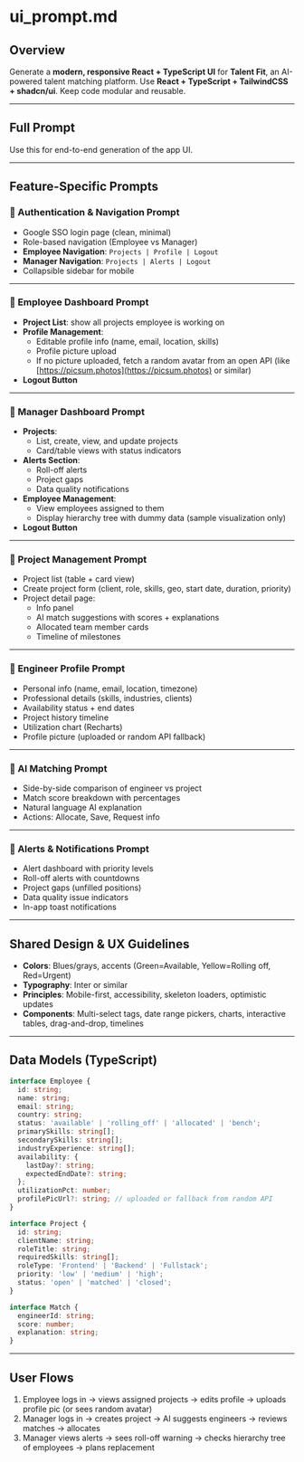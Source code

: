 # ui_prompt.md

## Overview
Generate a **modern, responsive React + TypeScript UI** for **Talent Fit**, an AI-powered talent matching platform. Use **React + TypeScript + TailwindCSS + shadcn/ui**. Keep code modular and reusable.

---

## Full Prompt
Use this for end-to-end generation of the app UI.

---

## Feature-Specific Prompts

### 🔹 Authentication & Navigation Prompt
- Google SSO login page (clean, minimal)
- Role-based navigation (Employee vs Manager)
- **Employee Navigation**: `Projects | Profile | Logout`
- **Manager Navigation**: `Projects | Alerts | Logout`
- Collapsible sidebar for mobile

---

### 🔹 Employee Dashboard Prompt
- **Project List**: show all projects employee is working on
- **Profile Management**:
  - Editable profile info (name, email, location, skills)
  - Profile picture upload
  - If no picture uploaded, fetch a random avatar from an open API (like [https://picsum.photos](https://picsum.photos) or similar)
- **Logout Button**

---

### 🔹 Manager Dashboard Prompt
- **Projects**:
  - List, create, view, and update projects
  - Card/table views with status indicators
- **Alerts Section**:
  - Roll-off alerts
  - Project gaps
  - Data quality notifications
- **Employee Management**:
  - View employees assigned to them
  - Display hierarchy tree with dummy data (sample visualization only)
- **Logout Button**

---

### 🔹 Project Management Prompt
- Project list (table + card view)
- Create project form (client, role, skills, geo, start date, duration, priority)
- Project detail page:
  - Info panel
  - AI match suggestions with scores + explanations
  - Allocated team member cards
  - Timeline of milestones

---

### 🔹 Engineer Profile Prompt
- Personal info (name, email, location, timezone)
- Professional details (skills, industries, clients)
- Availability status + end dates
- Project history timeline
- Utilization chart (Recharts)
- Profile picture (uploaded or random API fallback)

---

### 🔹 AI Matching Prompt
- Side-by-side comparison of engineer vs project
- Match score breakdown with percentages
- Natural language AI explanation
- Actions: Allocate, Save, Request info

---

### 🔹 Alerts & Notifications Prompt
- Alert dashboard with priority levels
- Roll-off alerts with countdowns
- Project gaps (unfilled positions)
- Data quality issue indicators
- In-app toast notifications

---

## Shared Design & UX Guidelines
- **Colors**: Blues/grays, accents (Green=Available, Yellow=Rolling off, Red=Urgent)
- **Typography**: Inter or similar
- **Principles**: Mobile-first, accessibility, skeleton loaders, optimistic updates
- **Components**: Multi-select tags, date range pickers, charts, interactive tables, drag-and-drop, timelines

---

## Data Models (TypeScript)
```ts
interface Employee {
  id: string;
  name: string;
  email: string;
  country: string;
  status: 'available' | 'rolling_off' | 'allocated' | 'bench';
  primarySkills: string[];
  secondarySkills: string[];
  industryExperience: string[];
  availability: {
    lastDay?: string;
    expectedEndDate?: string;
  };
  utilizationPct: number;
  profilePicUrl?: string; // uploaded or fallback from random API
}

interface Project {
  id: string;
  clientName: string;
  roleTitle: string;
  requiredSkills: string[];
  roleType: 'Frontend' | 'Backend' | 'Fullstack';
  priority: 'low' | 'medium' | 'high';
  status: 'open' | 'matched' | 'closed';
}

interface Match {
  engineerId: string;
  score: number;
  explanation: string;
}
```

---

## User Flows
1. Employee logs in → views assigned projects → edits profile → uploads profile pic (or sees random avatar)
2. Manager logs in → creates project → AI suggests engineers → reviews matches → allocates
3. Manager views alerts → sees roll-off warning → checks hierarchy tree of employees → plans replacement

